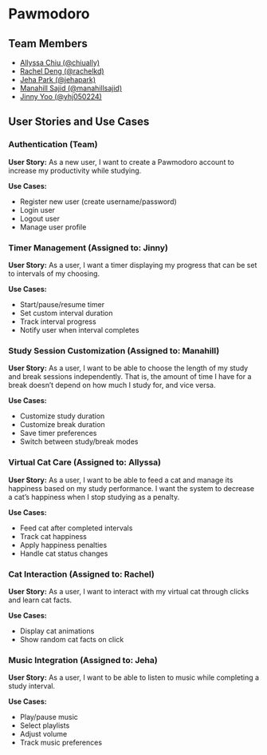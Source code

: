 # Pawmodoro

## Team Members

-   [Allyssa Chiu (@chiually)](https://github.com/chiually)
-   [Rachel Deng (@rachelkd)](https://github.com/rachelkd)
-   [Jeha Park (@jehapark)](https://github.com/jehapark)
-   [Manahill Sajid (@manahillsajid)](https://github.com/manahillsajid)
-   [Jinny Yoo (@yhj050224)](https://github.com/yhj050224)

## User Stories and Use Cases

### Authentication (Team)

**User Story:** As a new user, I want to create a Pawmodoro account to increase my productivity while studying.

**Use Cases:**

-   Register new user (create username/password)
-   Login user
-   Logout user
-   Manage user profile

### Timer Management (Assigned to: Jinny)

**User Story:** As a user, I want a timer displaying my progress that can be set to intervals of my choosing.

**Use Cases:**

-   Start/pause/resume timer
-   Set custom interval duration
-   Track interval progress
-   Notify user when interval completes

### Study Session Customization (Assigned to: Manahill)

**User Story:** As a user, I want to be able to choose the length of my study and break sessions independently. That is, the amount of time I have for a break doesn’t depend on how much I study for, and vice versa.

**Use Cases:**

-   Customize study duration
-   Customize break duration
-   Save timer preferences
-   Switch between study/break modes

### Virtual Cat Care (Assigned to: Allyssa)

**User Story:** As a user, I want to be able to feed a cat and manage its happiness based on my study performance. I want the system to decrease a cat’s happiness when I stop studying as a penalty.

**Use Cases:**

-   Feed cat after completed intervals
-   Track cat happiness
-   Apply happiness penalties
-   Handle cat status changes

### Cat Interaction (Assigned to: Rachel)

**User Story:** As a user, I want to interact with my virtual cat through clicks and learn cat facts.

**Use Cases:**

-   Display cat animations
-   Show random cat facts on click

### Music Integration (Assigned to: Jeha)

**User Story:** As a user, I want to be able to listen to music while completing a study interval.

**Use Cases:**

-   Play/pause music
-   Select playlists
-   Adjust volume
-   Track music preferences
